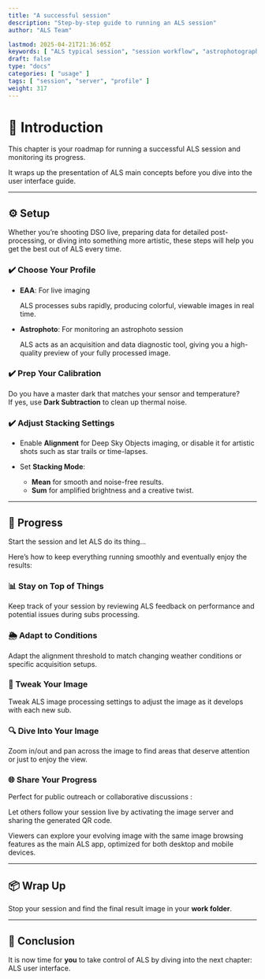 ```yaml
---
title: "A successful session"
description: "Step-by-step guide to running an ALS session"
author: "ALS Team"

lastmod: 2025-04-21T21:36:05Z
keywords: [ "ALS typical session", "session workflow", "astrophotography guide" ]
draft: false
type: "docs"
categories: [ "usage" ]
tags: [ "session", "server", "profile" ]
weight: 317
---
```


# 📘 Introduction

This chapter is your roadmap for running a successful ALS session and monitoring its progress.

It wraps up the presentation of ALS main concepts before you dive into the user interface guide.

---

## ⚙️ Setup

Whether you’re shooting DSO live, preparing data for detailed post-processing, or diving into something more artistic, 
these steps will help you get the best out of ALS every time.

### ✔️ Choose Your Profile

<div class="row">
<div class="col-md-6">

- **EAA**: For live imaging

  ALS processes subs rapidly, producing colorful, viewable images in real time.

</div>

<div class="col-md-6">

- **Astrophoto**: For monitoring an astrophoto session

  ALS acts as an acquisition and data diagnostic tool, giving you a high-quality preview of your fully processed image.

</div>
</div>

### ✔️ Prep Your Calibration

Do you have a master dark that matches your sensor and temperature?  
If yes, use **Dark Subtraction** to clean up thermal noise.

### ✔️ Adjust Stacking Settings

- Enable **Alignment** for Deep Sky Objects imaging, or disable it for artistic shots such as star trails or time-lapses.

- Set **Stacking Mode**:
    - **Mean** for smooth and noise-free results.
    - **Sum** for amplified brightness and a creative twist.

---

## 🚀 Progress

Start the session and let ALS do its thing... 

Here’s how to keep everything running smoothly and eventually enjoy the results:

### 📊 Stay on Top of Things

Keep track of your session by reviewing ALS feedback on performance and potential issues during subs processing.

### 🌦️ Adapt to Conditions

Adapt the alignment threshold to match changing weather conditions or specific acquisition setups.

### 🎨 Tweak Your Image

Tweak ALS image processing settings to adjust the image as it develops with each new sub.

### 🔍 Dive Into Your Image

Zoom in/out and pan across the image to find areas that deserve attention or just to enjoy the view.

### 🌐 Share Your Progress

Perfect for public outreach or collaborative discussions :

Let others follow your session live by activating the image server and sharing the generated QR code. 

Viewers can explore your evolving image with the same image browsing features as the main ALS app, optimized for both 
desktop and mobile devices. 

---

## 📦 Wrap Up

Stop your session and find the final result image in your **work folder**.

---

## 🎯 Conclusion

It is now time for **you** to take control of ALS by diving into the next chapter: ALS user interface.
